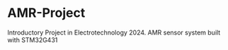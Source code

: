 # AMR-Project
Introductory Project in Electrotechnology 2024. AMR sensor system built with STM32G431
